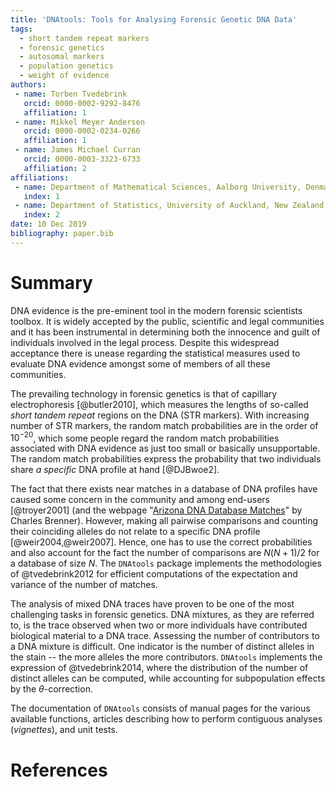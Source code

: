 ```yaml
---
title: 'DNAtools: Tools for Analysing Forensic Genetic DNA Data'
tags:
  - short tandem repeat markers
  - forensic genetics
  - autosomal markers
  - population genetics
  - weight of evidence
authors:
 - name: Torben Tvedebrink
   orcid: 0000-0002-9292-8476
   affiliation: 1
 - name: Mikkel Meyer Andersen
   orcid: 0000-0002-0234-0266
   affiliation: 1
 - name: James Michael Curran
   orcid: 0000-0003-3323-6733
   affiliation: 2
affiliations:
 - name: Department of Mathematical Sciences, Aalborg University, Denmark
   index: 1
 - name: Department of Statistics, University of Auckland, New Zealand
   index: 2
date: 10 Dec 2019
bibliography: paper.bib
---
```


# Summary

DNA evidence is the pre-eminent tool in the modern forensic scientists toolbox. It is widely accepted by the public, scientific and legal communities and it has been instrumental in determining both the innocence and guilt of individuals involved in the legal process. Despite this widespread acceptance there is unease regarding the statistical measures used to evaluate DNA evidence amongst some of members of all these communities. 

The prevailing technology in forensic genetics is that of capillary electrophoresis [@butler2010], which measures the lengths of so-called *short tandem repeat* regions on the DNA (STR markers). With increasing number of STR markers, the random match probabilities are in the order of $10^{-20}$, which some people regard the random match probabilities associated with DNA evidence as just too small or basically unsupportable. The random match probabilities express the probability that two individuals share *a specific* DNA profile at hand [@DJBwoe2]. 

The fact that there exists near matches in a database of DNA profiles have caused some concern in the community and among end-users [@troyer2001] (and the webpage "[Arizona DNA Database Matches](http://dna-view.com/ArizonaMatch.htm)" by Charles Brenner). However, making all pairwise comparisons and counting their coinciding alleles do not relate to a specific DNA profile [@weir2004,@weir2007]. Hence, one has to use the correct probabilities and also account for the fact the number of comparisons are $N(N+1)/2$ for a database of size $N$. The `DNAtools` package implements the methodologies of @tvedebrink2012 for efficient computations of the expectation and variance of the number of matches.

The analysis of mixed DNA traces have proven to be one of the most challenging tasks in forensic genetics. DNA mixtures, as they are referred to, is the trace observed when two or more individuals have contributed biological material to a DNA trace. Assessing the number of contributors to a DNA mixture is difficult. One indicator is the number of distinct alleles in the stain -- the more alleles the more contributors. `DNAtools` implements the expression of @tvedebrink2014, where the distribution of the number of distinct alleles can be computed, while accounting for subpopulation effects by the $\theta$-correction.

The documentation of `DNAtools` consists of manual pages for the various available functions, articles describing how to perform contiguous analyses (*vignettes*), and unit tests.

# References

